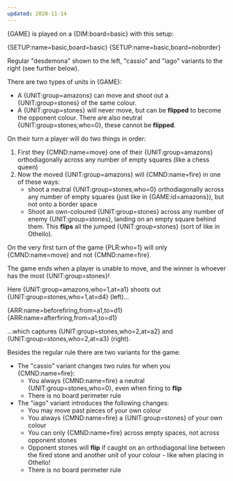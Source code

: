 ```yaml
---
updated: 2020-11-14
---
```


{GAME} is played on a {DIM:board=basic} with this setup:

<div class="md-2col">
{SETUP:name=basic,board=basic}
{SETUP:name=basic,board=noborder}
</div>

Regular "desdemona" shown to the left, "cassio" and "iago" variants to the right (see further below).

There are two types of units in {GAME}:

- A {UNIT:group=amazons} can move and shoot out a {UNIT:group=stones} of the same colour.
- A {UNIT:group=stones} will never move, but can be **flipped** to become the opponent colour. There are also neutral {UNIT:group=stones,who=0}, these cannot be **flipped**.

On their turn a player will do two things in order:

1. First they {CMND:name=move} one of their {UNIT:group=amazons} orthodiagonally across any number of empty squares (like a chess queen)
1. Now the moved {UNIT:group=amazons} will {CMND:name=fire} in one of these ways:
   - shoot a neutral {UNIT:group=stones,who=0} orthodiagonally across any number of empty squares (just like in {GAME:id=amazons}), but not onto a border space
   - Shoot an own-coloured {UNIT:group=stones} across any number of enemy {UNIT:group=stones}, landing on an empty square behind them. This **flips** all the jumped {UNIT:group=stones} (sort of like in Othello).

On the very first turn of the game {PLR:who=1} will only {CMND:name=move} and not {CMND:name=fire}.

The game ends when a player is unable to move, and the winner is whoever has the most {UNIT:group=stones}!

<div class="md-example">

Here {UNIT:group=amazons,who=1,at=a1} shoots out {UNIT:group=stones,who=1,at=d4} (left)...

<div class="md-2col">
{ARR:name=beforefiring,from=a1,to=d1}
{ARR:name=afterfiring,from=a1,to=d1}
</div>

...which captures {UNIT:group=stones,who=2,at=a2} and {UNIT:group=stones,who=2,at=a3} (right).

</div>

Besides the regular rule there are two variants for the game:

- The "cassio" variant changes two rules for when you {CMND:name=fire}:
  - You always {CMND:name=fire} a neutral {UNIT:group=stones,who=0}, even when firing to **flip**
  - There is no board perimeter rule
- The "iago" variant introduces the following changes:
  - You may move past pieces of your own colour
  - You always {CMND:name=fire} a {UNIT:group=stones} of your own colour
  - You can only {CMND:name=fire} across empty spaces, not across opponent stones
  - Opponent stones will **flip** if caught on an orthodiagonal line between the fired stone and another unit of your colour - like when placing in Othello!
  - There is no board perimeter rule
